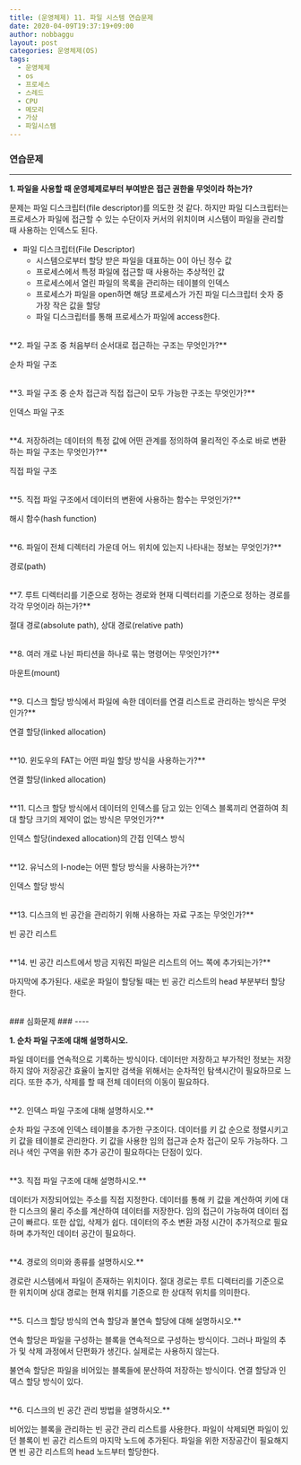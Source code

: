 ```yaml
---
title: (운영체제) 11. 파일 시스템 연습문제
date: 2020-04-09T19:37:19+09:00
author: nobbaggu
layout: post
categories: 운영체제(OS)
tags:
  - 운영체제
  - os
  - 프로세스
  - 스레드
  - CPU
  - 메모리
  - 가상
  - 파일시스템
---
```


### 연습문제 ###
----

**1. 파일을 사용할 때 운영체제로부터 부여받은 접근 권한을 무엇이라 하는가?**

문제는 파일 디스크립터(file descriptor)를 의도한 것 같다. 하지만 파일 디스크립터는 프로세스가 파일에 접근할 수 있는 수단이자 커서의 위치이며 시스템이 파일을 관리할 때 사용하는 인덱스도 된다.

+ 파일 디스크립터(File Descriptor)
	+ 시스템으로부터 할당 받은 파일을 대표하는 0이 아닌 정수 값
	+ 프로세스에서 특정 파일에 접근할 때 사용하는 추상적인 값
	+ 프로세스에서 열린 파일의 목록을 관리하는 테이블의 인덱스
	+ 프로세스가 파일을 open하면 해당 프로세스가 가진 파일 디스크립터 숫자 중 가장 작은 값을 할당
	+ 파일 디스크립터를 통해 프로세스가 파일에 access한다.

<br>
**2. 파일 구조 중 처음부터 순서대로 접근하는 구조는 무엇인가?**

순차 파일 구조

<br>
**3. 파일 구조 중 순차 접근과 직접 접근이 모두 가능한 구조는 무엇인가?**

인덱스 파일 구조

<br>
**4. 저장하려는 데이터의 특정 값에 어떤 관계를 정의하여 물리적인 주소로 바로 변환하는 파일 구조는 무엇인가?**

직접 파일 구조

<br>
**5. 직접 파일 구조에서 데이터의 변환에 사용하는 함수는 무엇인가?**

해시 함수(hash function)

<br>
**6. 파일이 전체 디렉터리 가운데 어느 위치에 있는지 나타내는 정보는 무엇인가?**

경로(path)

<br>
**7. 루트 디렉터리를 기준으로 정하는 경로와 현재 디렉터리를 기준으로 정하는 경로를 각각 무엇이라 하는가?**

절대 경로(absolute path), 상대 경로(relative path)

<br>
**8. 여러 개로 나뉜 파티션을 하나로 묶는 명령어는 무엇인가?**

마운트(mount)

<br>
**9. 디스크 할당 방식에서 파일에 속한 데이터를 연결 리스트로 관리하는 방식은 무엇인가?**

연결 할당(linked allocation)

<br>
**10. 윈도우의 FAT는 어떤 파일 할당 방식을 사용하는가?**

연결 할당(linked allocation)

<br>
**11. 디스크 할당 방식에서 데이터의 인덱스를 담고 있는 인덱스 블록끼리 연결하여 최대 할당 크기의 제약이 없는 방식은 무엇인가?**

인덱스 할당(indexed allocation)의 간접 인덱스 방식

<br>
**12. 유닉스의 I-node는 어떤 할당 방식을 사용하는가?**

인덱스 할당 방식

<br>
**13. 디스크의 빈 공간을 관리하기 위해 사용하는 자료 구조는 무엇인가?**

빈 공간 리스트

<br>
**14. 빈 공간 리스트에서 방금 지워진 파일은 리스트의 어느 쪽에 추가되는가?**

마지막에 추가된다. 새로운 파일이 할당될 때는 빈 공간 리스트의 head 부분부터 할당한다.

<br>
### 심화문제 ###
----

**1. 순차 파일 구조에 대해 설명하시오.**

파일 데이터를 연속적으로 기록하는 방식이다. 데이터만 저장하고 부가적인 정보는 저장하지 않아 저장공간 효율이 높지만 검색을 위해서는 순차적인 탐색시간이 필요하므로 느리다. 또한 추가, 삭제를 할 때 전체 데이터의 이동이 필요하다.

<br>
**2. 인덱스 파일 구조에 대해 설명하시오.**

순차 파일 구조에 인덱스 테이블을 추가한 구조이다. 데이터를 키 값 순으로 정렬시키고 키 값을 테이블로 관리한다. 키 값을 사용한 임의 접근과 순차 접근이 모두 가능하다. 그러나 색인 구역을 위한 추가 공간이 필요하다는 단점이 있다.

<br>
**3. 직접 파일 구조에 대해 설명하시오.**

데이터가 저장되어있는 주소를 직접 지정한다. 데이터를 통해 키 값을 계산하여 키에 대한 디스크의 물리 주소를 계산하여 데이터를 저장한다. 임의 접근이 가능하여 데이터 접근이 빠르다. 또한 삽입, 삭제가 쉽다. 데이터의 주소 변환 과정 시간이 추가적으로 필요하며 추가적인 데이터 공간이 필요하다.

<br>
**4. 경로의 의미와 종류를 설명하시오.**

경로란 시스템에서 파일이 존재하는 위치이다. 절대 경로는 루트 디렉터리를 기준으로 한 위치이며 상대 경로는 현재 위치를 기준으로 한 상대적 위치를 의미한다.

<br>
**5. 디스크 할당 방식의 연속 할당과 불연속 할당에 대해 설명하시오.**

연속 할당은 파일을 구성하는 블록을 연속적으로 구성하는 방식이다. 그러나 파일의 추가 및 삭제 과정에서 단편화가 생긴다. 실제로는 사용하지 않는다.

불연속 할당은 파일을 비어있는 블록들에 분산하여 저장하는 방식이다. 연결 할당과 인덱스 할당 방식이 있다.

<br>
**6. 디스크의 빈 공간 관리 방법을 설명하시오.**

비어있는 블록을 관리하는 빈 공간 관리 리스트를 사용한다. 파일이 삭제되면 파일이 있던 블록이 빈 공간 리스트의 마지막 노드에 추가된다. 파일을 위한 저장공간이 필요해지면 빈 공간 리스트의 head 노드부터 할당한다.